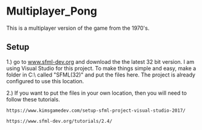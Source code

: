 # Multiplayer_Pong
This is a multiplayer version of the game from the 1970's.

Setup
-----
1.) go to www.sfml-dev.org and download the the latest 32 bit version. I am using Visual Studio for this project.
	To make things simple and easy, make a folder in C:\ called "SFML(32)" and put the files here. The project is 
	already configured to use this location. 
	
	
2.)	If you want to put the files in your own location, then you will need to follow these tutorials.

	https://www.kimsgamedev.com/setup-sfml-project-visual-studio-2017/
	
	https://www.sfml-dev.org/tutorials/2.4/